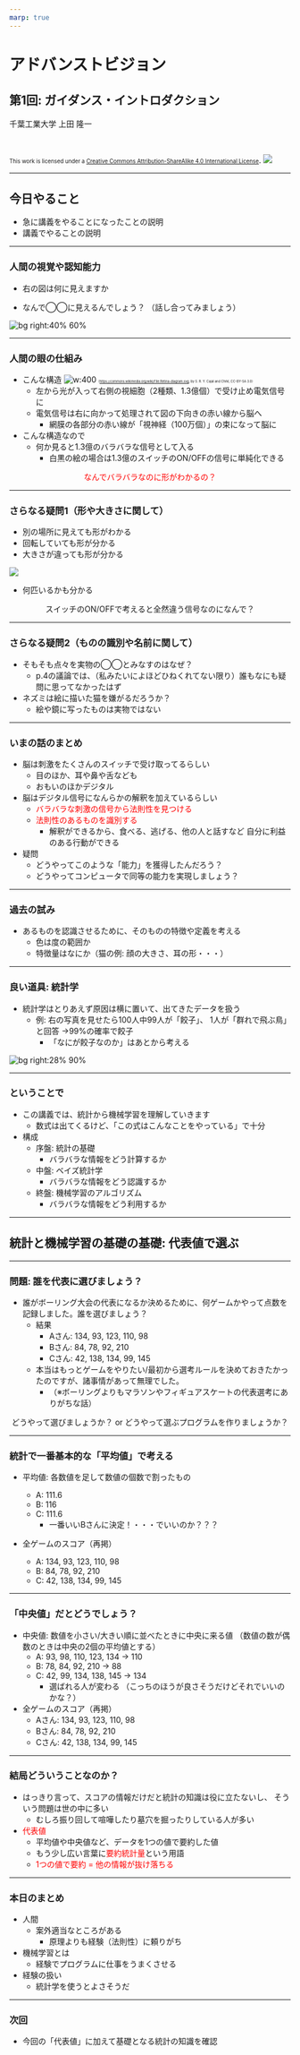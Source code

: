 ```yaml
---
marp: true
---
```


<!-- footer: "アドバンストビジョン 第1回" -->

# アドバンストビジョン

## 第1回: ガイダンス・イントロダクション

千葉工業大学 上田 隆一

<br />

<span style="font-size:70%">This work is licensed under a </span>[<span style="font-size:70%">Creative Commons Attribution-ShareAlike 4.0 International License</span>](https://creativecommons.org/licenses/by-sa/4.0/).
![](https://i.creativecommons.org/l/by-sa/4.0/88x31.png)

---

<!-- paginate: true -->

## 今日やること

- 急に講義をやることになったことの説明
- 講義でやることの説明

---

### 人間の視覚や認知能力

- 右の図は何に見えますか
* なんで◯◯に見えるんでしょう？
（話し合ってみましょう）

![bg right:40% 60%](./figs/dots.png)

---

### 人間の眼の仕組み

- こんな構造
    ![w:400](./figs/Retina-diagram.svg.png)<span style="font-size:40%">（https://commons.wikimedia.org/wiki/File:Retina-diagram.svg, by S. R. Y. Cajal and Chrkl, CC-BY-SA 3.0）</span>
    - 左から光が入って右側の視細胞（2種類、1.3億個）で受け止め電気信号に
    - 電気信号は右に向かって処理されて図の下向きの赤い線から脳へ
        - 網膜の各部分の赤い線が「視神経（100万個）」の束になって脳に
- こんな構造なので
    - 何か見ると1.3億のバラバラな信号として入る
        - 白黒の絵の場合は1.3億のスイッチのON/OFFの信号に単純化できる

<center style="color:red">なんでバラバラなのに形がわかるの？</center>


---

### さらなる疑問1（形や大きさに関して）

- 別の場所に見えても形がわかる
- 回転していても形が分かる
- 大きさが違っても形が分かる 

![](./figs/dots_varisous.png)

- 何匹いるかも分かる

<center>スイッチのON/OFFで考えると全然違う信号なのになんで？</center>

---

### さらなる疑問2（ものの識別や名前に関して）

- そもそも点々を実物の◯◯とみなすのはなぜ？
    - p.4の議論では、（私みたいによほどひねくれてない限り）誰もなにも疑問に思ってなかったはず
- ネズミは絵に描いた猫を嫌がるだろうか？
    - 絵や鏡に写ったものは実物ではない

---

### いまの話のまとめ

- 脳は刺激をたくさんのスイッチで受け取ってるらしい
    - 目のほか、耳や鼻や舌なども
    - おもいのほかデジタル
- 脳はデジタル信号になんらかの解釈を加えているらしい
    - <span style="color:red">バラバラな刺激の信号から法則性を見つける</span>
    - <span style="color:red">法則性のあるものを識別する</span>
        - 解釈ができるから、食べる、逃げる、他の人と話すなど
        自分に利益のある行動ができる
- 疑問
    - どうやってこのような「能力」を獲得したんだろう？
    - どうやってコンピュータで同等の能力を実現しましょう？

---

### 過去の試み

- あるものを認識させるために、そのものの特徴や定義を考える
    - 色は度の範囲か
    - 特徴量はなにか（猫の例: 顔の大きさ、耳の形・・・）

---

### 良い道具: 統計学

- 統計学はとりあえず原因は横に置いて、出てきたデータを扱う
    - 例: 右の写真を見せたら100人中99人が「餃子」、
    1人が「群れで飛ぶ鳥」と回答
    →99%の確率で餃子
        - 「なにが餃子なのか」はあとから考える

![bg right:28% 90%](./figs/餃子.jpg)

---

### ということで

- この講義では、統計から機械学習を理解していきます
    - 数式は出てくるけど、「この式はこんなことをやっている」で十分
- 構成
    - 序盤: 統計の基礎
        - バラバラな情報をどう計算するか
    - 中盤: ベイズ統計学
        - バラバラな情報をどう認識するか
    - 終盤: 機械学習のアルゴリズム
        - バラバラな情報をどう利用するか


---

## 統計と機械学習の基礎の基礎: 代表値で選ぶ

---

### 問題: 誰を代表に選びましょう？

- 誰がボーリング大会の代表になるか決めるために、何ゲームかやって点数を記録しました。誰を選びましょう？
    - 結果
        - Aさん: 134, 93, 123, 110, 98
        - Bさん: 84, 78, 92, 210
        - Cさん: 42, 138, 134, 99, 145
    - 本当はもっとゲームをやりたい/最初から選考ルールを決めておきたかったのですが、諸事情があって無理でした。
        - （※ボーリングよりもマラソンやフィギュアスケートの代表選考にありがちな話）
<center>どうやって選びましょうか？ or どうやって選ぶプログラムを作りましょうか？</center>


---

### 統計で一番基本的な「平均値」で考える

- 平均値: 各数値を足して数値の個数で割ったもの
    * A: 111.6
    * B: 116
    * C: 111.6
        * 一番いいBさんに決定！・・・でいいのか？？？

- 全ゲームのスコア（再掲）
    - A: 134, 93, 123, 110, 98
    - B: 84, 78, 92, 210
    - C: 42, 138, 134, 99, 145

---

### 「中央値」だとどうでしょう？

- 中央値: 数値を小さい/大きい順に並べたときに中央に来る値
  （数値の数が偶数のときは中央の2個の平均値とする）
    * A: 93, 98, 110, 123, 134 -> 110
    * B: 78, 84, 92, 210 -> 88
    * C: 42, 99, 134, 138, 145 -> 134
        * 選ばれる人が変わる
        （こっちのほうが良さそうだけどそれでいいのかな？）
- 全ゲームのスコア（再掲）
    - Aさん: 134, 93, 123, 110, 98
    - Bさん: 84, 78, 92, 210
    - Cさん: 42, 138, 134, 99, 145

---

### 結局どういうことなのか？

- はっきり言って、スコアの情報だけだと統計の知識は役に立たないし、
そういう問題は世の中に多い
    - むしろ振り回して喧嘩したり墓穴を掘ったりしている人が多い
- <span style="color:red">代表値</span>
    - 平均値や中央値など、データを1つの値で要約した値
    - もう少し広い言葉に<span style="color:red">要約統計量</span>という用語
    - <span style="color:red">1つの値で要約 = 他の情報が抜け落ちる</span>


---

### 本日のまとめ

- 人間
    * 案外適当なところがある
        * 原理よりも経験（法則性）に頼りがち
- 機械学習とは
    * 経験でプログラムに仕事をうまくさせる
- 経験の扱い
    * 統計学を使うとよさそうだ

---

### 次回

- 今回の「代表値」に加えて基礎となる統計の知識を確認
